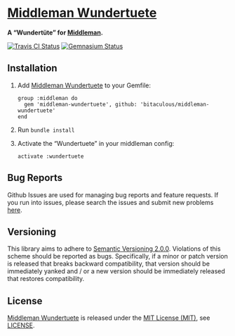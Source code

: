 [Middleman Wundertuete]
=======================

**A “Wundertüte” for [Middleman].**

[![Travis CI Status][Travis CI Status]][Travis CI]
[![Gemnasium Status][Gemnasium Status]][Gemnasium]

Installation
------------

1. Add [Middleman Wundertuete] to your Gemfile:

    ```
    group :middleman do
      gem 'middleman-wundertuete', github: 'bitaculous/middleman-wundertuete'
    end
    ```

2. Run `bundle install`

3. Activate the “Wundertuete” in your middleman config:

    ```
    activate :wundertuete
    ```

Bug Reports
-----------

Github Issues are used for managing bug reports and feature requests. If you run into issues, please search the issues
and submit new problems [here].

Versioning
----------

This library aims to adhere to [Semantic Versioning 2.0.0]. Violations of this scheme should be reported as bugs.
Specifically, if a minor or patch version is released that breaks backward compatibility, that version should be
immediately yanked and / or a new version should be immediately released that restores compatibility.

License
-------

[Middleman Wundertuete] is released under the [MIT License (MIT)], see [LICENSE].

[Gemnasium]: https://gemnasium.com/bitaculous/middleman-wundertuete "Middleman Wundertuete at Gemnasium"
[Gemnasium Status]: https://img.shields.io/gemnasium/bitaculous/middleman-wundertuete.svg?style=flat "Gemnasium Status"
[here]: https://github.com/bitaculous/middleman-wundertuete/issues "Github Issues"
[LICENSE]: https://raw.githubusercontent.com/bitaculous/middleman-wundertuete/master/LICENSE "License"
[Middleman]: http://middlemanapp.com "Hand-crafted frontend development"
[Middleman Wundertuete]: https://bitaculous.github.io/middleman-wundertuete/ "A “Wundertüte” for Middleman."
[MIT License (MIT)]: http://opensource.org/licenses/MIT "The MIT License (MIT)"
[Semantic Versioning 2.0.0]: http://semver.org "Semantic Versioning 2.0.0"
[Travis CI]: https://travis-ci.org/bitaculous/middleman-wundertuete "Middleman Wundertuete at Travis CI"
[Travis CI Status]: https://img.shields.io/travis/bitaculous/middleman-wundertuete.svg?style=flat "Travis CI Status"